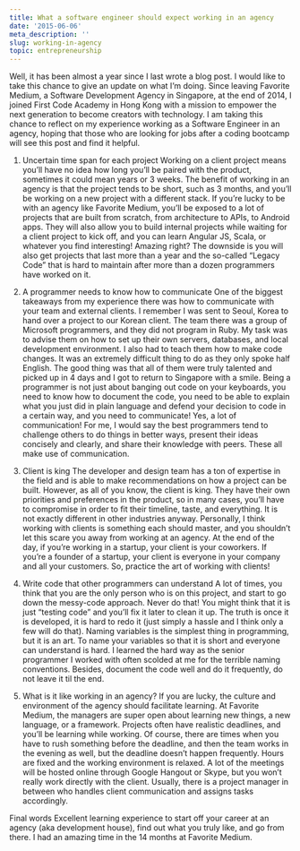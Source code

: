 ```yaml
---
title: What a software engineer should expect working in an agency
date: '2015-06-06'
meta_description: ''
slug: working-in-agency
topic: entrepreneurship
---
```


Well, it has been almost a year since I last wrote a blog post. I would like to take this chance to give an update on what I’m doing. Since leaving Favorite Medium, a Software Development Agency in Singapore, at the end of 2014, I joined First Code Academy in Hong Kong with a mission to empower the next generation to become creators with technology. I am taking this chance to reflect on my experience working as a Software Engineer in an agency, hoping that those who are looking for jobs after a coding bootcamp will see this post and find it helpful.

1. Uncertain time span for each project
Working on a client project means you’ll have no idea how long you’ll be paired with the product, sometimes it could mean years or 3 weeks. The benefit of working in an agency is that the project tends to be short, such as 3 months, and you’ll be working on a new project with a different stack. If you’re lucky to be with an agency like Favorite Medium, you’ll be exposed to a lot of projects that are built from scratch, from architecture to APIs, to Android apps. They will also allow you to build internal projects while waiting for a client project to kick off, and you can learn Angular JS, Scala, or whatever you find interesting! Amazing right? The downside is you will also get projects that last more than a year and the so-called “Legacy Code” that is hard to maintain after more than a dozen programmers have worked on it.

2. A programmer needs to know how to communicate
One of the biggest takeaways from my experience there was how to communicate with your team and external clients. I remember I was sent to Seoul, Korea to hand over a project to our Korean client. The team there was a group of Microsoft programmers, and they did not program in Ruby. My task was to advise them on how to set up their own servers, databases, and local development environment. I also had to teach them how to make code changes. It was an extremely difficult thing to do as they only spoke half English. The good thing was that all of them were truly talented and picked up in 4 days and I got to return to Singapore with a smile. Being a programmer is not just about banging out code on your keyboards, you need to know how to document the code, you need to be able to explain what you just did in plain language and defend your decision to code in a certain way, and you need to communicate! Yes, a lot of communication! For me, I would say the best programmers tend to challenge others to do things in better ways, present their ideas concisely and clearly, and share their knowledge with peers. These all make use of communication.

3. Client is king
The developer and design team has a ton of expertise in the field and is able to make recommendations on how a project can be built. However, as all of you know, the client is king. They have their own priorities and preferences in the product, so in many cases, you’ll have to compromise in order to fit their timeline, taste, and everything. It is not exactly different in other industries anyway. Personally, I think working with clients is something each should master, and you shouldn’t let this scare you away from working at an agency. At the end of the day, if you’re working in a startup, your client is your coworkers. If you’re a founder of a startup, your client is everyone in your company and all your customers. So, practice the art of working with clients!

4. Write code that other programmers can understand
A lot of times, you think that you are the only person who is on this project, and start to go down the messy-code approach. Never do that! You might think that it is just “testing code” and you’ll fix it later to clean it up. The truth is once it is developed, it is hard to redo it (just simply a hassle and I think only a few will do that). Naming variables is the simplest thing in programming, but it is an art. To name your variables so that it is short and everyone can understand is hard. I learned the hard way as the senior programmer I worked with often scolded at me for the terrible naming conventions. Besides, document the code well and do it frequently, do not leave it til the end.

5. What is it like working in an agency?
If you are lucky, the culture and environment of the agency should facilitate learning. At Favorite Medium, the managers are super open about learning new things, a new language, or a framework. Projects often have realistic deadlines, and you’ll be learning while working. Of course, there are times when you have to rush something before the deadline, and then the team works in the evening as well, but the deadline doesn’t happen frequently. Hours are fixed and the working environment is relaxed. A lot of the meetings will be hosted online through Google Hangout or Skype, but you won’t really work directly with the client. Usually, there is a project manager in between who handles client communication and assigns tasks accordingly.

Final words
Excellent learning experience to start off your career at an agency (aka development house), find out what you truly like, and go from there. I had an amazing time in the 14 months at Favorite Medium.
